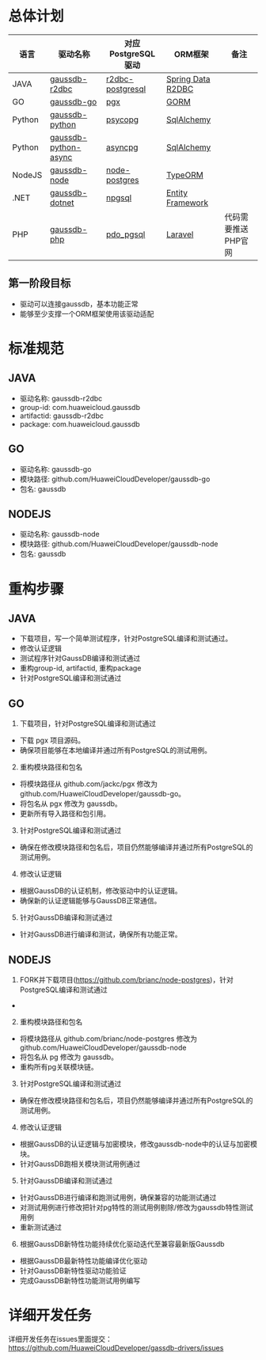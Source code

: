# 总体计划

|语言| 驱动名称                                                                                 | 对应PostgreSQL驱动                                                 | ORM框架                                                  |备注|
|----|--------------------------------------------------------------------------------------|----------------------------------------------------------------|--------------------------------------------------------|----|
|JAVA| [gaussdb-r2dbc](https://github.com/HuaweiCloudDeveloper/gaussdb-r2dbc)                  | [r2dbc-postgresql](https://github.com/pgjdbc/r2dbc-postgresql) | [Spring Data R2DBC](https://github.com/spring-projects/spring-data-relational/)                                  ||
|GO| [gaussdb-go](https://github.com/HuaweiCloudDeveloper/gaussdb-go)                     | [pgx](https://github.com/jackc/pgx)                            | [GORM](https://github.com/go-gorm/gorm)                ||
|Python| [gaussdb-python](https://github.com/HuaweiCloudDeveloper/gaussdb-python)             | [psycopg](https://github.com/psycopg/psycopg)                  | [SqlAlchemy](https://github.com/sqlalchemy/sqlalchemy) ||
|Python| [gaussdb-python-async](https://github.com/HuaweiCloudDeveloper/gaussdb-python-async) | [asyncpg](https://github.com/MagicStack/asyncpg)               | [SqlAlchemy](https://github.com/sqlalchemy/sqlalchemy) ||
|NodeJS| [gaussdb-node](https://github.com/HuaweiCloudDeveloper/gaussdb-node)                 | [node-postgres](https://github.com/brianc/node-postgres)       | [TypeORM](https://github.com/typeorm/typeorm)          ||
|.NET| [gaussdb-dotnet](https://github.com/HuaweiCloudDeveloper/gaussdb-dotnet)               | [npgsql](https://github.com/npgsql/npgsql)                     | [Entity Framework](https://github.com/dotnet/ef6)      ||
|PHP| [gaussdb-php](https://github.com/HuaweiCloudDeveloper/gaussdb-php)               | [pdo_pgsql](https://github.com/php/php-src/tree/master/ext/pdo_pgsql)                     | [Laravel](https://github.com/laravel/laravel)      |代码需要推送PHP官网|

## 第一阶段目标
* 驱动可以连接gaussdb，基本功能正常
* 能够至少支撑一个ORM框架使用该驱动适配

# 标准规范

## JAVA

* 驱动名称: gaussdb-r2dbc
* group-id: com.huaweicloud.gaussdb
* artifactid: gaussdb-r2dbc
* package: com.huaweicloud.gaussdb

## GO

* 驱动名称: gaussdb-go
* 模块路径: github.com/HuaweiCloudDeveloper/gaussdb-go
* 包名: gaussdb

## NODEJS

* 驱动名称: gaussdb-node
* 模块路径: github.com/HuaweiCloudDeveloper/gaussdb-node
* 包名: gaussdb

# 重构步骤

## JAVA

* 下载项目，写一个简单测试程序，针对PostgreSQL编译和测试通过。
* 修改认证逻辑
* 测试程序针对GaussDB编译和测试通过
* 重构group-id, artifactid, 重构package
* 针对PostgreSQL编译和测试通过


## GO

1. 下载项目，针对PostgreSQL编译和测试通过
  * 下载 pgx 项目源码。
  * 确保项目能够在本地编译并通过所有PostgreSQL的测试用例。

2. 重构模块路径和包名
  * 将模块路径从 github.com/jackc/pgx 修改为 github.com/HuaweiCloudDeveloper/gaussdb-go。
  * 将包名从 pgx 修改为 gaussdb。
  * 更新所有导入路径和包引用。

3. 针对PostgreSQL编译和测试通过
  * 确保在修改模块路径和包名后，项目仍然能够编译并通过所有PostgreSQL的测试用例。

4. 修改认证逻辑
  * 根据GaussDB的认证机制，修改驱动中的认证逻辑。
  * 确保新的认证逻辑能够与GaussDB正常通信。

5. 针对GaussDB编译和测试通过
  * 针对GaussDB进行编译和测试，确保所有功能正常。

  ## NODEJS

1. FORK并下载项目(https://github.com/brianc/node-postgres)，针对PostgreSQL编译和测试通过
  * 

2. 重构模块路径和包名
  * 将模块路径从 github.com/brianc/node-postgres 修改为 github.com/HuaweiCloudDeveloper/gaussdb-node
  * 将包名从 pg 修改为 gaussdb。
  * 重构所有pg关联模块链。

3. 针对PostgreSQL编译和测试通过
  * 确保在修改模块路径和包名后，项目仍然能够编译并通过所有PostgreSQL的测试用例。

4. 修改认证逻辑
  * 根据GaussDB的认证逻辑与加密模块，修改gaussdb-node中的认证与加密模块。
  * 针对GaussDB跑相关模块测试用例通过

5. 针对GaussDB编译和测试通过
  * 针对GaussDB进行编译和跑测试用例，确保兼容的功能测试通过
  * 对测试用例进行修改把针对pg特性的测试用例剔除/修改为gaussdb特性测试用例
  * 重新测试通过

6. 根据GaussDB新特性功能持续优化驱动迭代至兼容最新版Gaussdb
  * 根据GaussDB最新特性功能编译优化驱动
  * 针对GaussDB新特性驱动功能验证
  * 完成GaussDB新特性功能测试用例编写


# 详细开发任务

详细开发任务在issues里面提交： https://github.com/HuaweiCloudDeveloper/gassdb-drivers/issues 

